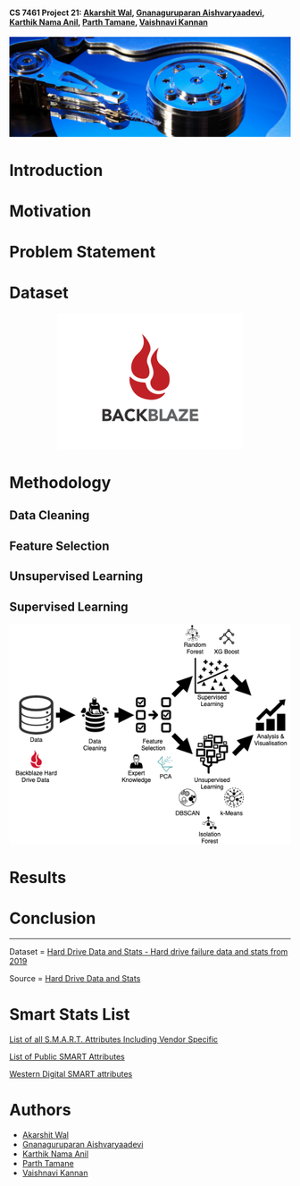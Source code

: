 
#### CS 7461 Project 21: [Akarshit Wal](https://github.com/Akarshit), [Gnanaguruparan Aishvaryaadevi](https://github.com/Aishvaryaa), [Karthik Nama Anil](https://github.com/KarthikNA), [Parth Tamane](https://github.com/parthv21), [Vaishnavi Kannan](https://github.com/Vaishnavik22)  

<p align="center">
    <img src="https://github.com/KarthikNA/Prediction-of-Hard-Drive-Failure/blob/master/images/coverimg.png">
</p>


# Introduction

# Motivation

# Problem Statement

# Dataset

<p align="center">
    <img src="https://github.com/KarthikNA/Prediction-of-Hard-Drive-Failure/blob/master/images/backblazelogo.png">
</p>

# Methodology

## Data Cleaning

## Feature Selection

## Unsupervised Learning

## Supervised Learning

<p align="center">
    <img src="https://github.com/KarthikNA/Prediction-of-Hard-Drive-Failure/blob/master/images/methodology.png">
</p>

# Results

# Conclusion


----

Dataset = [Hard Drive Data and Stats - Hard drive failure data and stats from 2019](https://www.kaggle.com/jackywangkaggle/hard-drive-data-and-stats)

Source = [Hard Drive Data and Stats](https://www.backblaze.com/b2/hard-drive-test-data.html)

# Smart Stats List

[List of all S.M.A.R.T. Attributes Including Vendor Specific](https://www.data-medics.com/forum/list-of-all-s-m-a-r-t-attributes-including-vendor-specific-t1476.html)

[List of Public SMART Attributes](http://www.t13.org/Documents/UploadedDocuments/docs2005/e05173r0-ACS-SMARTAttributes_List.pdf)

[Western Digital SMART attributes](https://sourceforge.net/p/smartmontools/mailman/message/23829511/)


# Authors
* [Akarshit Wal](https://github.com/Akarshit)
* [Gnanaguruparan Aishvaryaadevi](https://github.com/Aishvaryaa)
* [Karthik Nama Anil](https://github.com/KarthikNA)
* [Parth Tamane](https://github.com/parthv21)
* [Vaishnavi Kannan](https://github.com/Vaishnavik22)
